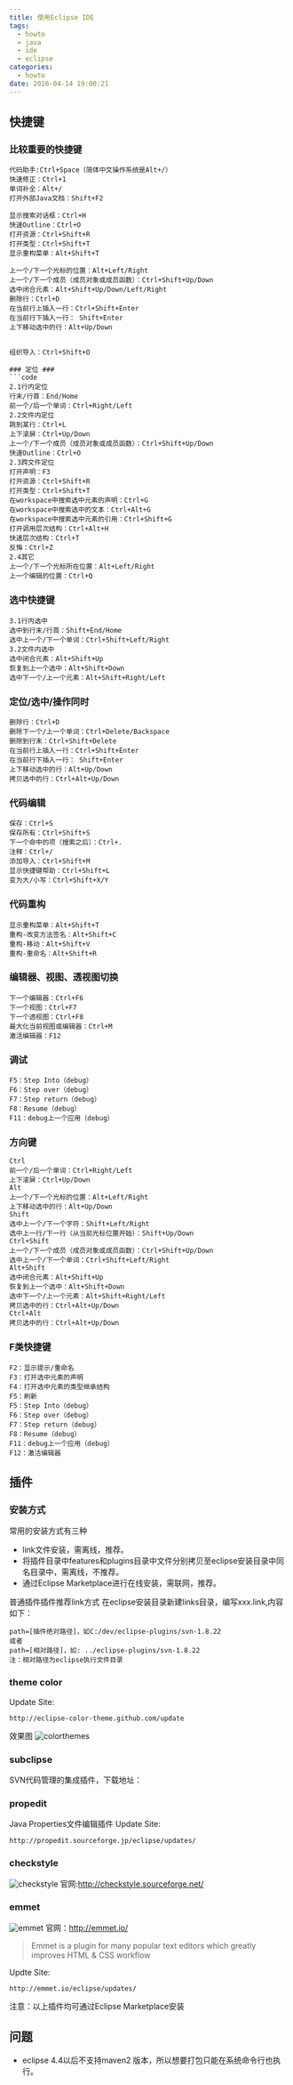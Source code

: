 ```yaml
---
title: 使用Eclipse IDE
tags:
  - howto
  - java
  - ide
  - eclipse
categories:
  - howto
date: 2016-04-14 19:00:21
---
```



## 快捷键 ###

### 比较重要的快捷键 ###
```code
代码助手:Ctrl+Space（简体中文操作系统是Alt+/）
快速修正：Ctrl+1
单词补全：Alt+/
打开外部Java文档：Shift+F2

显示搜索对话框：Ctrl+H
快速Outline：Ctrl+O
打开资源：Ctrl+Shift+R
打开类型：Ctrl+Shift+T
显示重构菜单：Alt+Shift+T

上一个/下一个光标的位置：Alt+Left/Right 
上一个/下一个成员（成员对象或成员函数）：Ctrl+Shift+Up/Down
选中闭合元素：Alt+Shift+Up/Down/Left/Right
删除行：Ctrl+D
在当前行上插入一行：Ctrl+Shift+Enter
在当前行下插入一行： Shift+Enter
上下移动选中的行：Alt+Up/Down


组织导入：Ctrl+Shift+O

### 定位 ### 
```code
2.1行内定位 
行末/行首：End/Home
前一个/后一个单词：Ctrl+Right/Left
2.2文件内定位 
跳到某行：Ctrl+L
上下滚屏：Ctrl+Up/Down
上一个/下一个成员（成员对象或成员函数）：Ctrl+Shift+Up/Down
快速Outline：Ctrl+O 
2.3跨文件定位 
打开声明：F3
打开资源：Ctrl+Shift+R
打开类型：Ctrl+Shift+T
在workspace中搜索选中元素的声明：Ctrl+G
在workspace中搜索选中的文本：Ctrl+Alt+G
在workspace中搜索选中元素的引用：Ctrl+Shift+G
打开调用层次结构：Ctrl+Alt+H
快速层次结构：Ctrl+T
反悔：Ctrl+Z
2.4其它 
上一个/下一个光标所在位置：Alt+Left/Right
上一个编辑的位置：Ctrl+Q 
```

### 选中快捷键 ###
```code
3.1行内选中 
选中到行末/行首：Shift+End/Home
选中上一个/下一个单词：Ctrl+Shift+Left/Right
3.2文件内选中 
选中闭合元素：Alt+Shift+Up
恢复到上一个选中：Alt+Shift+Down
选中下一个/上一个元素：Alt+Shift+Right/Left 
```


### 定位/选中/操作同时 ###
```code
删除行：Ctrl+D
删除下一个/上一个单词：Ctrl+Delete/Backspace
删除到行末：Ctrl+Shift+Delete
在当前行上插入一行：Ctrl+Shift+Enter
在当前行下插入一行： Shift+Enter
上下移动选中的行：Alt+Up/Down
拷贝选中的行：Ctrl+Alt+Up/Down 
```
 

### 代码编辑 ###
```code
保存：Ctrl+S
保存所有：Ctrl+Shift+S
下一个命中的项（搜索之后）：Ctrl+.
注释：Ctrl+/
添加导入：Ctrl+Shift+M
显示快捷键帮助：Ctrl+Shift+L
变为大/小写：Ctrl+Shift+X/Y
```

### 代码重构 ###
```code
显示重构菜单：Alt+Shift+T
重构-改变方法签名：Alt+Shift+C
重构-移动：Alt+Shift+V
重构-重命名：Alt+Shift+R 
```
 

### 编辑器、视图、透视图切换 ###
```code
下一个编辑器：Ctrl+F6
下一个视图：Ctrl+F7
下一个透视图：Ctrl+F8
最大化当前视图或编辑器：Ctrl+M
激活编辑器：F12 
```
### 调试 ###
```code
F5：Step Into（debug）
F6：Step over（debug）
F7：Step return（debug）
F8：Resume（debug）
F11：debug上一个应用（debug） 
```
 
### 方向键 ###
```code
Ctrl
前一个/后一个单词：Ctrl+Right/Left
上下滚屏：Ctrl+Up/Down
Alt
上一个/下一个光标的位置：Alt+Left/Right
上下移动选中的行：Alt+Up/Down
Shift
选中上一个/下一个字符：Shift+Left/Right
选中上一行/下一行（从当前光标位置开始）：Shift+Up/Down
Ctrl+Shift
上一个/下一个成员（成员对象或成员函数）：Ctrl+Shift+Up/Down
选中上一个/下一个单词：Ctrl+Shift+Left/Right
Alt+Shift
选中闭合元素：Alt+Shift+Up
恢复到上一个选中：Alt+Shift+Down
选中下一个/上一个元素：Alt+Shift+Right/Left
拷贝选中的行：Ctrl+Alt+Up/Down
Ctrl+Alt
拷贝选中的行：Ctrl+Alt+Up/Down 
```

### F类快捷键 ###
```
F2：显示提示/重命名
F3：打开选中元素的声明
F4：打开选中元素的类型继承结构
F5：刷新
F5：Step Into（debug）
F6：Step over（debug）
F7：Step return（debug）
F8：Resume（debug）
F11：debug上一个应用（debug）
F12：激活编辑器
```
## 插件 ##
### 安装方式 ###
常用的安装方式有三种
 
 * link文件安装，需离线，推荐。
 * 将插件目录中features和plugins目录中文件分别拷贝至eclipse安装目录中同名目录中，需离线，不推荐。
 * 通过Eclipse Marketplace进行在线安装，需联网，推荐。

普通插件插件推荐link方式
在eclipse安装目录新建links目录，编写xxx.link,内容如下：
```code
path=[插件绝对路径]，如C:/dev/eclipse-plugins/svn-1.8.22
或者
path=[相对路径]，如: ../eclipse-plugins/svn-1.8.22
注：相对路径为eclipse执行文件目录
```
### theme color ###
Update Site:
```code
http://eclipse-color-theme.github.com/update
```
效果图
![colorthemes](/images/howto-use-eclipse-colorthemes.png)


### subclipse ###
SVN代码管理的集成插件，下载地址：[]()
### propedit ###
Java Properties文件编辑插件
Update Site:
```code 
http://propedit.sourceforge.jp/eclipse/updates/
```
### checkstyle ###
![checkstyle](http://checkstyle.sourceforge.net/images/header-checkstyle-logo.png)
官网:http://checkstyle.sourceforge.net/


### emmet ###
![emmet](http://emmet.io/-/4076541266/i/logo.svg)
官网：http://emmet.io/
> Emmet is a plugin for many popular text editors which greatly improves HTML & CSS workflow

Updte Site:
```code
http://emmet.io/eclipse/updates/
```

注意：以上插件均可通过Eclipse Marketplace安装

## 问题 ##
* eclipse 4.4以后不支持maven2 版本，所以想要打包只能在系统命令行也执行。
